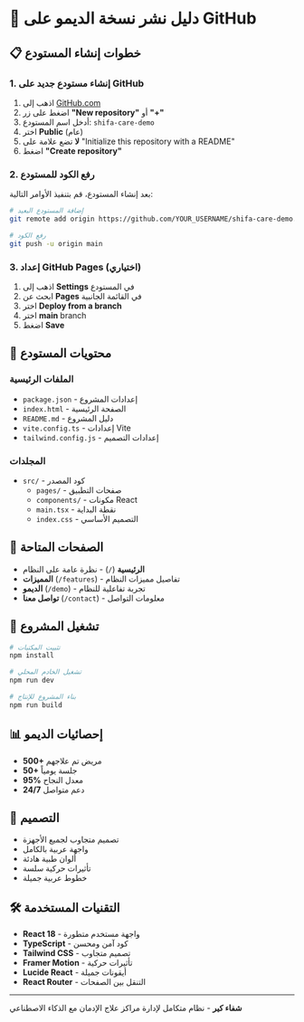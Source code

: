 # 🚀 دليل نشر نسخة الديمو على GitHub

## 📋 خطوات إنشاء المستودع

### 1. إنشاء مستودع جديد على GitHub
1. اذهب إلى [GitHub.com](https://github.com)
2. اضغط على زر **"New repository"** أو **"+"**
3. أدخل اسم المستودع: `shifa-care-demo`
4. اختر **Public** (عام)
5. **لا** تضع علامة على "Initialize this repository with a README"
6. اضغط **"Create repository"**

### 2. رفع الكود للمستودع
بعد إنشاء المستودع، قم بتنفيذ الأوامر التالية:

```bash
# إضافة المستودع البعيد
git remote add origin https://github.com/YOUR_USERNAME/shifa-care-demo.git

# رفع الكود
git push -u origin main
```

### 3. إعداد GitHub Pages (اختياري)
1. اذهب إلى **Settings** في المستودع
2. ابحث عن **Pages** في القائمة الجانبية
3. اختر **Deploy from a branch**
4. اختر **main** branch
5. اضغط **Save**

## 📁 محتويات المستودع

### الملفات الرئيسية
- `package.json` - إعدادات المشروع
- `index.html` - الصفحة الرئيسية
- `README.md` - دليل المشروع
- `vite.config.ts` - إعدادات Vite
- `tailwind.config.js` - إعدادات التصميم

### المجلدات
- `src/` - كود المصدر
  - `pages/` - صفحات التطبيق
  - `components/` - مكونات React
  - `main.tsx` - نقطة البداية
  - `index.css` - التصميم الأساسي

## 🎯 الصفحات المتاحة

- **الرئيسية** (`/`) - نظرة عامة على النظام
- **المميزات** (`/features`) - تفاصيل مميزات النظام  
- **الديمو** (`/demo`) - تجربة تفاعلية للنظام
- **تواصل معنا** (`/contact`) - معلومات التواصل

## 🚀 تشغيل المشروع

```bash
# تثبيت المكتبات
npm install

# تشغيل الخادم المحلي
npm run dev

# بناء المشروع للإنتاج
npm run build
```

## 📊 إحصائيات الديمو

- **500+** مريض تم علاجهم
- **50+** جلسة يومياً  
- **95%** معدل النجاح
- **24/7** دعم متواصل

## 🎨 التصميم

- تصميم متجاوب لجميع الأجهزة
- واجهة عربية بالكامل
- ألوان طبية هادئة
- تأثيرات حركية سلسة
- خطوط عربية جميلة

## 🛠️ التقنيات المستخدمة

- **React 18** - واجهة مستخدم متطورة
- **TypeScript** - كود آمن ومحسن
- **Tailwind CSS** - تصميم متجاوب
- **Framer Motion** - تأثيرات حركية
- **Lucide React** - أيقونات جميلة
- **React Router** - التنقل بين الصفحات

---

**شفاء كير** - نظام متكامل لإدارة مراكز علاج الإدمان مع الذكاء الاصطناعي 